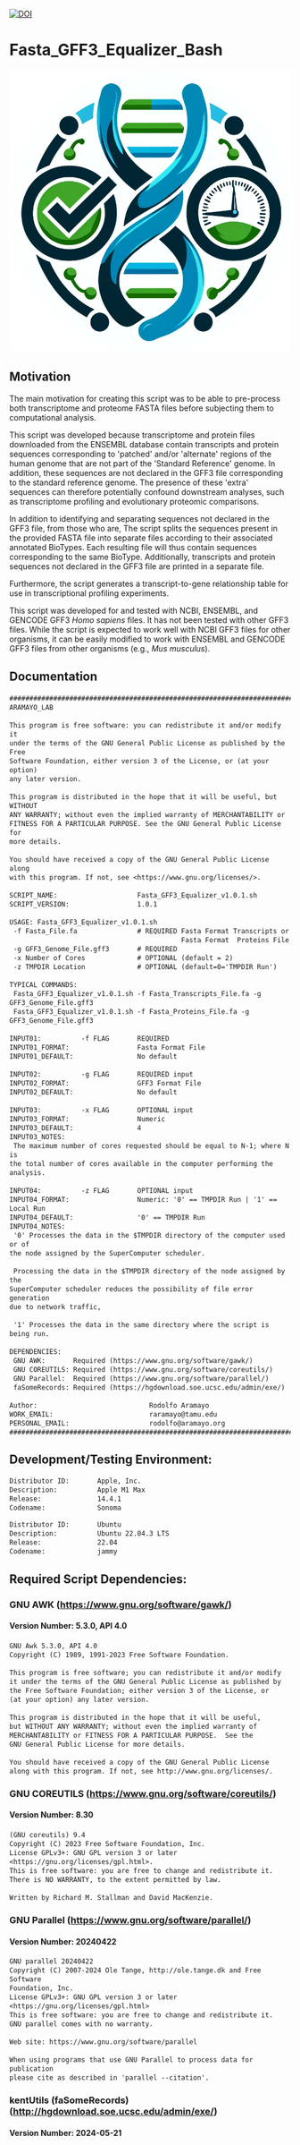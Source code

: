 [![DOI](https://zenodo.org/badge/DOI/10.5281/zenodo.11396812.svg)](https://doi.org/10.5281/zenodo.11396812)
# Fasta_GFF3_Equalizer_Bash
![alt text](https://github.com/raramayo/Fasta_GFF3_Equalizer_Bash/blob/main/Images/Fasta_GFF3_Equalizer_Logo.png)

## Motivation

The main motivation for creating this script was to be able
to pre-process both transcriptome and proteome FASTA files before
subjecting them to computational analysis.

This script was developed because transcriptome and protein files
downloaded from the ENSEMBL database contain transcripts and protein
sequences corresponding to 'patched' and/or 'alternate' regions of the
human genome that are not part of the 'Standard Reference' genome. In
addition, these sequences are not declared in the GFF3 file
corresponding to the standard reference genome. The presence of these
'extra' sequences can therefore potentially confound downstream
analyses, such as transcriptome profiling and evolutionary proteomic
comparisons.

In addition to identifying and separating sequences not declared in
the GFF3 file, from those who are, The script splits the sequences
present in the provided FASTA file into separate files according to
their associated annotated BioTypes. Each resulting file will thus
contain sequences corresponding to the same BioType. Additionally,
transcripts and protein sequences not declared in the GFF3 file are
printed in a separate file.

Furthermore, the script generates a transcript-to-gene relationship
table for use in transcriptional profiling experiments.

This script was developed for and tested with NCBI, ENSEMBL, and
GENCODE GFF3 *Homo sapiens* files. It has not been tested with other
GFF3 files. While the script is expected to work well with NCBI GFF3
files for other organisms, it can be easily modified to work with
ENSEMBL and GENCODE GFF3 files from other organisms (e.g., *Mus
musculus*).

## Documentation

```
###########################################################################
ARAMAYO_LAB

This program is free software: you can redistribute it and/or modify it
under the terms of the GNU General Public License as published by the Free
Software Foundation, either version 3 of the License, or (at your option)
any later version.

This program is distributed in the hope that it will be useful, but WITHOUT
ANY WARRANTY; without even the implied warranty of MERCHANTABILITY or
FITNESS FOR A PARTICULAR PURPOSE. See the GNU General Public License for
more details.

You should have received a copy of the GNU General Public License along
with this program. If not, see <https://www.gnu.org/licenses/>.

SCRIPT_NAME:                    Fasta_GFF3_Equalizer_v1.0.1.sh
SCRIPT_VERSION:                 1.0.1

USAGE: Fasta_GFF3_Equalizer_v1.0.1.sh
 -f Fasta_File.fa               # REQUIRED Fasta Format Transcripts or
                                           Fasta Format  Proteins File
 -g GFF3_Genome_File.gff3       # REQUIRED
 -x Number of Cores             # OPTIONAL (default = 2)
 -z TMPDIR Location             # OPTIONAL (default=0='TMPDIR Run')

TYPICAL COMMANDS:
 Fasta_GFF3_Equalizer_v1.0.1.sh -f Fasta_Transcripts_File.fa -g GFF3_Genome_File.gff3
 Fasta_GFF3_Equalizer_v1.0.1.sh -f Fasta_Proteins_File.fa -g GFF3_Genome_File.gff3

INPUT01:          -f FLAG       REQUIRED
INPUT01_FORMAT:                 Fasta Format File
INPUT01_DEFAULT:                No default

INPUT02:          -g FLAG       REQUIRED input
INPUT02_FORMAT:                 GFF3 Format File
INPUT02_DEFAULT:                No default

INPUT03:          -x FLAG       OPTIONAL input
INPUT03_FORMAT:                 Numeric
INPUT03_DEFAULT:                4
INPUT03_NOTES:
 The maximum number of cores requested should be equal to N-1; where N is
the total number of cores available in the computer performing the analysis.

INPUT04:          -z FLAG       OPTIONAL input
INPUT04_FORMAT:                 Numeric: '0' == TMPDIR Run | '1' == Local Run
INPUT04_DEFAULT:                '0' == TMPDIR Run
INPUT04_NOTES:
 '0' Processes the data in the $TMPDIR directory of the computer used or of
the node assigned by the SuperComputer scheduler.

 Processing the data in the $TMPDIR directory of the node assigned by the
SuperComputer scheduler reduces the possibility of file error generation
due to network traffic,

 '1' Processes the data in the same directory where the script is being run.

DEPENDENCIES:
 GNU AWK:       Required (https://www.gnu.org/software/gawk/)
 GNU COREUTILS: Required (https://www.gnu.org/software/coreutils/)
 GNU Parallel:  Required (https://www.gnu.org/software/parallel/)
 faSomeRecords: Required (https://hgdownload.soe.ucsc.edu/admin/exe/)

Author:                            Rodolfo Aramayo
WORK_EMAIL:                        raramayo@tamu.edu
PERSONAL_EMAIL:                    rodolfo@aramayo.org
###########################################################################
```

## Development/Testing Environment:

```
Distributor ID:       Apple, Inc.
Description:          Apple M1 Max
Release:              14.4.1
Codename:             Sonoma
```

```
Distributor ID:       Ubuntu
Description:          Ubuntu 22.04.3 LTS
Release:              22.04
Codename:             jammy
```

## Required Script Dependencies:
### GNU AWK (https://www.gnu.org/software/gawk/)
#### Version Number: 5.3.0, API 4.0

```
GNU Awk 5.3.0, API 4.0
Copyright (C) 1989, 1991-2023 Free Software Foundation.

This program is free software; you can redistribute it and/or modify
it under the terms of the GNU General Public License as published by
the Free Software Foundation; either version 3 of the License, or
(at your option) any later version.

This program is distributed in the hope that it will be useful,
but WITHOUT ANY WARRANTY; without even the implied warranty of
MERCHANTABILITY or FITNESS FOR A PARTICULAR PURPOSE.  See the
GNU General Public License for more details.

You should have received a copy of the GNU General Public License
along with this program. If not, see http://www.gnu.org/licenses/.
```

### GNU COREUTILS (https://www.gnu.org/software/coreutils/)
#### Version Number: 8.30

```
(GNU coreutils) 9.4
Copyright (C) 2023 Free Software Foundation, Inc.
License GPLv3+: GNU GPL version 3 or later <https://gnu.org/licenses/gpl.html>.
This is free software: you are free to change and redistribute it.
There is NO WARRANTY, to the extent permitted by law.

Written by Richard M. Stallman and David MacKenzie.
```

### GNU Parallel (https://www.gnu.org/software/parallel/)
#### Version Number: 20240422

```
GNU parallel 20240422
Copyright (C) 2007-2024 Ole Tange, http://ole.tange.dk and Free Software
Foundation, Inc.
License GPLv3+: GNU GPL version 3 or later <https://gnu.org/licenses/gpl.html>
This is free software: you are free to change and redistribute it.
GNU parallel comes with no warranty.

Web site: https://www.gnu.org/software/parallel

When using programs that use GNU Parallel to process data for publication
please cite as described in 'parallel --citation'.
```

### kentUtils (faSomeRecords) (http://hgdownload.soe.ucsc.edu/admin/exe/)
#### Version Number: 2024-05-21
